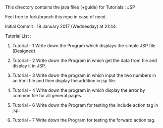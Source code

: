 This directory contains the java files (+guide) for Tutorials : JSP

Feel free to fork/branch this repo in case of need.


Initial Commit : 18 January 2017 (Wednesday) at 21:44.


Tutorial List : 

1) Tutorial - 1 Write down the Program which displays the simple JSP file.(Designed) 


2) Tutorial - 2  Write down the Program in which get the data from file and display it in
JSP. 

3) Tutorial - 3  Write down the program in which input the two numbers in an html file
and then display the addition in jsp file. 


4) Tutorial - 4  Write down the program in which display the error by common file for all
general pages. 


6) Tutorial - 6  Write down the Program for testing the include action tag in jsp.


7) Tutorial - 7  Write down the Program for testing the forward action tag.



